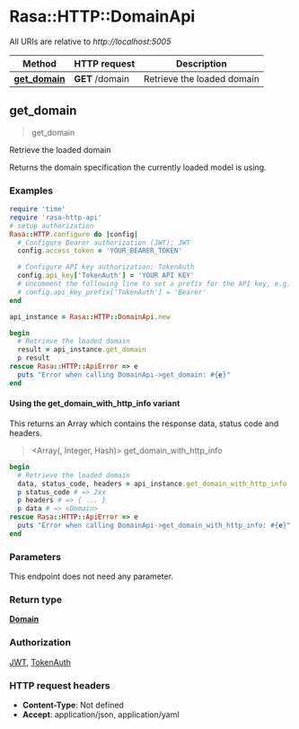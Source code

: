 # Rasa::HTTP::DomainApi

All URIs are relative to *http://localhost:5005*

| Method | HTTP request | Description |
| ------ | ------------ | ----------- |
| [**get_domain**](DomainApi.md#get_domain) | **GET** /domain | Retrieve the loaded domain |


## get_domain

> <Domain> get_domain

Retrieve the loaded domain

Returns the domain specification the currently loaded model is using.

### Examples

```ruby
require 'time'
require 'rasa-http-api'
# setup authorization
Rasa::HTTP.configure do |config|
  # Configure Bearer authorization (JWT): JWT
  config.access_token = 'YOUR_BEARER_TOKEN'

  # Configure API key authorization: TokenAuth
  config.api_key['TokenAuth'] = 'YOUR API KEY'
  # Uncomment the following line to set a prefix for the API key, e.g. 'Bearer' (defaults to nil)
  # config.api_key_prefix['TokenAuth'] = 'Bearer'
end

api_instance = Rasa::HTTP::DomainApi.new

begin
  # Retrieve the loaded domain
  result = api_instance.get_domain
  p result
rescue Rasa::HTTP::ApiError => e
  puts "Error when calling DomainApi->get_domain: #{e}"
end
```

#### Using the get_domain_with_http_info variant

This returns an Array which contains the response data, status code and headers.

> <Array(<Domain>, Integer, Hash)> get_domain_with_http_info

```ruby
begin
  # Retrieve the loaded domain
  data, status_code, headers = api_instance.get_domain_with_http_info
  p status_code # => 2xx
  p headers # => { ... }
  p data # => <Domain>
rescue Rasa::HTTP::ApiError => e
  puts "Error when calling DomainApi->get_domain_with_http_info: #{e}"
end
```

### Parameters

This endpoint does not need any parameter.

### Return type

[**Domain**](Domain.md)

### Authorization

[JWT](../README.md#JWT), [TokenAuth](../README.md#TokenAuth)

### HTTP request headers

- **Content-Type**: Not defined
- **Accept**: application/json, application/yaml

